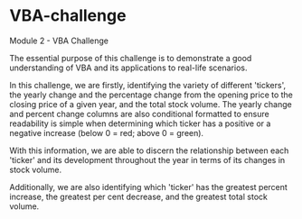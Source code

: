 # VBA-challenge
Module 2 - VBA Challenge

The essential purpose of this challenge is to demonstrate a good understanding of VBA and its applications to real-life scenarios.
  
  In this challenge, we are firstly, identifying the variety of different 'tickers', the yearly    change and the percentage change from the opening price to the closing price of a given year,    and the total stock volume. The yearly change and percent change columns are also conditional formatted to ensure readability is simple when determining which ticker has a positive or a negative increase (below 0 = red; above 0 = green). 

  With this information, we are able to discern the relationship between each 'ticker' and its   development throughout the year in terms of its changes in stock volume. 
  
  Additionally, we are also identifying which 'ticker' has the greatest percent increase, the greatest   per cent decrease, and the greatest total stock volume. 
  
